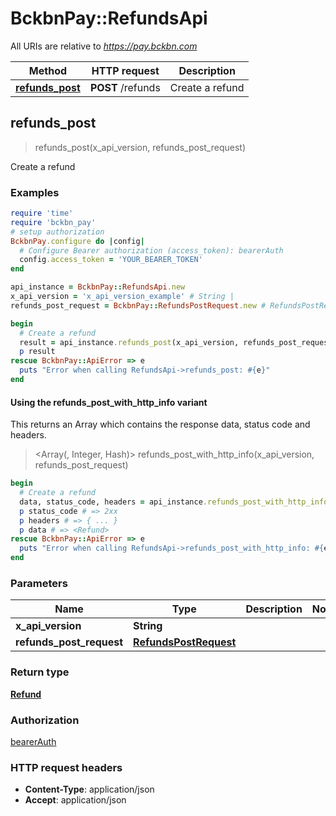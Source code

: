 # BckbnPay::RefundsApi

All URIs are relative to *https://pay.bckbn.com*

| Method | HTTP request | Description |
| ------ | ------------ | ----------- |
| [**refunds_post**](RefundsApi.md#refunds_post) | **POST** /refunds | Create a refund |


## refunds_post

> <Refund> refunds_post(x_api_version, refunds_post_request)

Create a refund

### Examples

```ruby
require 'time'
require 'bckbn_pay'
# setup authorization
BckbnPay.configure do |config|
  # Configure Bearer authorization (access_token): bearerAuth
  config.access_token = 'YOUR_BEARER_TOKEN'
end

api_instance = BckbnPay::RefundsApi.new
x_api_version = 'x_api_version_example' # String | 
refunds_post_request = BckbnPay::RefundsPostRequest.new # RefundsPostRequest | 

begin
  # Create a refund
  result = api_instance.refunds_post(x_api_version, refunds_post_request)
  p result
rescue BckbnPay::ApiError => e
  puts "Error when calling RefundsApi->refunds_post: #{e}"
end
```

#### Using the refunds_post_with_http_info variant

This returns an Array which contains the response data, status code and headers.

> <Array(<Refund>, Integer, Hash)> refunds_post_with_http_info(x_api_version, refunds_post_request)

```ruby
begin
  # Create a refund
  data, status_code, headers = api_instance.refunds_post_with_http_info(x_api_version, refunds_post_request)
  p status_code # => 2xx
  p headers # => { ... }
  p data # => <Refund>
rescue BckbnPay::ApiError => e
  puts "Error when calling RefundsApi->refunds_post_with_http_info: #{e}"
end
```

### Parameters

| Name | Type | Description | Notes |
| ---- | ---- | ----------- | ----- |
| **x_api_version** | **String** |  |  |
| **refunds_post_request** | [**RefundsPostRequest**](RefundsPostRequest.md) |  |  |

### Return type

[**Refund**](Refund.md)

### Authorization

[bearerAuth](../README.md#bearerAuth)

### HTTP request headers

- **Content-Type**: application/json
- **Accept**: application/json

